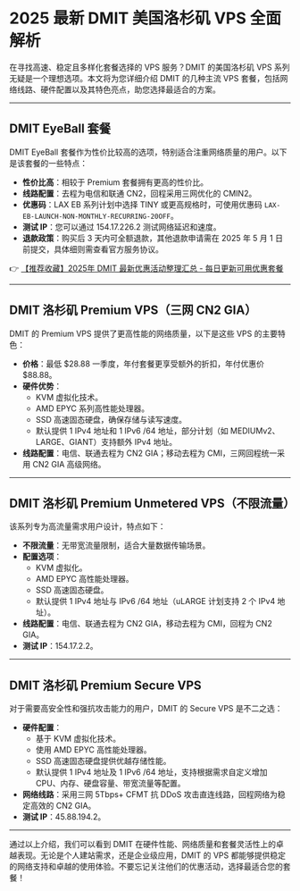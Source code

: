 # 2025 最新 DMIT 美国洛杉矶 VPS 全面解析

在寻找高速、稳定且多样化套餐选择的 VPS 服务？DMIT 的美国洛杉矶 VPS 系列无疑是一个理想选项。本文将为您详细介绍 DMIT 的几种主流 VPS 套餐，包括网络线路、硬件配置以及其特色亮点，助您选择最适合的方案。

---

## DMIT EyeBall 套餐

DMIT EyeBall 套餐作为性价比较高的选项，特别适合注重网络质量的用户。以下是该套餐的一些特点：

- **性价比高**：相较于 Premium 套餐拥有更高的性价比。
- **线路配置**：去程为电信和联通 CN2，回程采用三网优化的 CMIN2。
- **优惠码**：LAX EB 系列计划中选择 TINY 或更高规格时，可使用优惠码 `LAX-EB-LAUNCH-NON-MONTHLY-RECURRING-20OFF`。
- **测试 IP**：您可以通过 154.17.226.2 测试网络延迟和速度。
- **退款政策**：购买后 3 天内可全额退款，其他退款申请需在 2025 年 5 月 1 日前提交，具体细则需查看官方服务协议。

👉 [【推荐收藏】2025年 DMIT 最新优惠活动整理汇总 - 每日更新可用优惠套餐](https://bit.ly/dmit_coupon)

---

## DMIT 洛杉矶 Premium VPS（三网 CN2 GIA）

DMIT 的 Premium VPS 提供了更高性能的网络质量，以下是这些 VPS 的主要特色：

- **价格**：最低 $28.88 一季度，年付套餐更享受额外的折扣，年付优惠价 $88.88。
- **硬件优势**： 
  - KVM 虚拟化技术。
  - AMD EPYC 系列高性能处理器。
  - SSD 高速固态硬盘，确保存储与读写速度。
  - 默认提供 1 IPv4 地址和 1 IPv6 /64 地址，部分计划（如 MEDIUMv2、LARGE、GIANT）支持额外 IPv4 地址。
- **线路配置**：电信、联通去程为 CN2 GIA；移动去程为 CMI，三网回程统一采用 CN2 GIA 高级网络。

---

## DMIT 洛杉矶 Premium Unmetered VPS（不限流量）

该系列专为高流量需求用户设计，特点如下：

- **不限流量**：无带宽流量限制，适合大量数据传输场景。
- **配置选项**：
  - KVM 虚拟化。
  - AMD EPYC 高性能处理器。
  - SSD 高速固态硬盘。
  - 默认提供 1 IPv4 地址与 IPv6 /64 地址（uLARGE 计划支持 2 个 IPv4 地址）。
- **线路配置**：电信、联通去程为 CN2 GIA，移动去程为 CMI，回程为 CN2 GIA。
- **测试 IP**：154.17.2.2。

---

## DMIT 洛杉矶 Premium Secure VPS

对于需要高安全性和强抗攻击能力的用户，DMIT 的 Secure VPS 是不二之选：

- **硬件配置**：
  - 基于 KVM 虚拟化技术。
  - 使用 AMD EPYC 高性能处理器。
  - SSD 高速固态硬盘提供优越存储性能。
  - 默认提供 1 IPv4 地址及 1 IPv6 /64 地址，支持根据需求自定义增加 CPU、内存、硬盘容量、带宽流量等配置。
- **网络线路**：采用三网 5Tbps+ CFMT 抗 DDoS 攻击直连线路，回程网络为稳定高效的 CN2 GIA。
- **测试 IP**：45.88.194.2。

---

通过以上介绍，我们可以看到 DMIT 在硬件性能、网络质量和套餐灵活性上的卓越表现。无论是个人建站需求，还是企业级应用，DMIT 的 VPS 都能够提供稳定的网络支持和卓越的使用体验。不要忘记关注他们的优惠活动，选择最适合您的套餐！